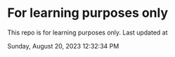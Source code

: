 # For learning purposes only
This repo is for learning purposes only.
Last updated at

Sunday, August 20, 2023 12:32:34 PM


